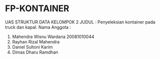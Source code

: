 # FP-KONTAINER
UAS STRUKTUR DATA KELOMPOK 2
JUDUL : Penyeleksian kontainer pada truck dan kapal.
Nama Anggota :
1. Mahendra Wisnu Wardana 20081010044
2. Rayhan Rizal Mahendra
3. Daniel Sultoni Karim
4. Dimas Dharu Ramdhan
